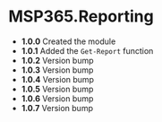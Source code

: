 # **MSP365.Reporting**

- **1.0.0** Created the module
- **1.0.1** Added the `Get-Report` function
- **1.0.2** Version bump
- **1.0.3** Version bump
- **1.0.4** Version bump
- **1.0.5** Version bump
- **1.0.6** Version bump
- **1.0.7** Version bump
